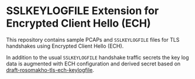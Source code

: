 # SSLKEYLOGFILE Extension for Encrypted Client Hello (ECH)

This repository contains sample PCAPs and `SSLKEYLOGFILE` files for TLS
handshakes using Encrypted Client Hello (ECH).

In addition to the usual `SSLKEYLOGFILE` handshake traffic secrets the
key log data is augmented with ECH configuration and derived secret based on
[draft-rosomakho-tls-ech-keylogfile].

[draft-rosomakho-tls-ech-keylogfile]: https://datatracker.ietf.org/doc/draft-rosomakho-tls-ech-keylogfile/
